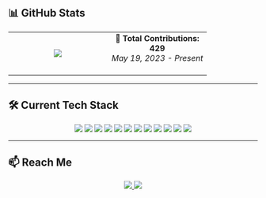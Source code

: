 ## 📊 GitHub Stats

<div align="center">
  
  <table>
    <tr>
      <td align="center" style="width: 50%;">
        <img src="https://github-readme-stats.vercel.app/api?username=farhanahmedanik59&show_icons=true&theme=tokyonight&hide_title=true&count_private=true&hide=prs,issues"/>
      </td>
      <td align="center" style="width: 50%;">
        <b>🔁 Total Contributions:</b><br/>
        <b>429</b><br/>
        <i>May 19, 2023 - Present</i><br/><br/>
      </td>
    </tr>
  </table>

</div>

---

## 🛠️ Current Tech Stack

<div align="center">

<!-- Frontend -->
<img src="https://img.shields.io/badge/HTML5-E34F26?style=for-the-badge&logo=html5&logoColor=white"/>
<img src="https://img.shields.io/badge/CSS3-1572B6?style=for-the-badge&logo=css3&logoColor=white"/>
<img src="https://img.shields.io/badge/Tailwind_CSS-38B2AC?style=for-the-badge&logo=tailwind-css&logoColor=white"/>
<img src="https://img.shields.io/badge/JavaScript-F7DF1E?style=for-the-badge&logo=javascript&logoColor=black"/>
<img src="https://img.shields.io/badge/React-61DAFB?style=for-the-badge&logo=react&logoColor=black"/>

<!-- Backend & DB -->
<img src="https://img.shields.io/badge/Node.js-339933?style=for-the-badge&logo=nodedotjs&logoColor=white"/>
<img src="https://img.shields.io/badge/Express.js-000000?style=for-the-badge&logo=express&logoColor=white"/>
<img src="https://img.shields.io/badge/MongoDB-47A248?style=for-the-badge&logo=mongodb&logoColor=white"/>
<img src="https://img.shields.io/badge/Firebase-FFCA28?style=for-the-badge&logo=firebase&logoColor=black"/>

<!-- Tools -->
<img src="https://img.shields.io/badge/Git-F05032?style=for-the-badge&logo=git&logoColor=white"/>
<img src="https://img.shields.io/badge/GitHub-181717?style=for-the-badge&logo=github&logoColor=white"/>
<img src="https://img.shields.io/badge/VS%20Code-007ACC?style=for-the-badge&logo=visual-studio-code&logoColor=white"/>

</div>

---

## 📫 Reach Me

<div align="center">

<a href="https://facebook.com/farhanahmedanik59" target="_blank">
  <img src="https://img.shields.io/badge/Facebook-1877F2?style=for-the-badge&logo=facebook&logoColor=white"/>
</a>

<a href="https://linkedin.com/in/farhanahmedanik59" target="_blank">
  <img src="https://img.shields.io/badge/LinkedIn-0A66C2?style=for-the-badge&logo=linkedin&logoColor=white"/>
</a>

</div>
